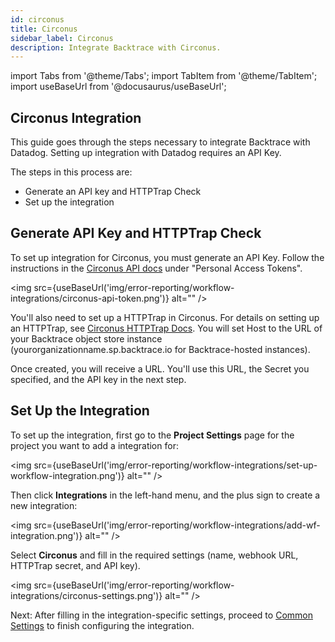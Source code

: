 ```yaml
---
id: circonus
title: Circonus
sidebar_label: Circonus
description: Integrate Backtrace with Circonus.
---
```

import Tabs from '@theme/Tabs';
import TabItem from '@theme/TabItem';
import useBaseUrl from '@docusaurus/useBaseUrl';

## Circonus Integration
This guide goes through the steps necessary to integrate Backtrace with Datadog. Setting up integration with Datadog requires an API Key.

The steps in this process are:
- Generate an API key and HTTPTrap Check
- Set up the integration

## Generate API Key and HTTPTrap Check
To set up integration for Circonus, you must generate an API Key. Follow the instructions in the [Circonus API docs](https://docs.circonus.com/circonus/integrations/api/api-guide/#/) under "Personal Access Tokens".

<img src={useBaseUrl('img/error-reporting/workflow-integrations/circonus-api-token.png')} alt="" />

You'll also need to set up a HTTPTrap in Circonus. For details on setting up an HTTPTrap, see [Circonus HTTPTrap Docs](https://docs.circonus.com/circonus/integrations/library/json-push-httptrap/). You will set Host to the URL of your Backtrace object store instance (yourorganizationname.sp.backtrace.io for Backtrace-hosted instances).

Once created, you will receive a URL. You'll use this URL, the Secret you specified, and the API key in the next step.

## Set Up the Integration
To set up the integration, first go to the **Project Settings** page for the project you want to add a integration for:

<img src={useBaseUrl('img/error-reporting/workflow-integrations/set-up-workflow-integration.png')} alt="" />

Then click **Integrations** in the left-hand menu, and the plus sign to create a new integration:

<img src={useBaseUrl('img/error-reporting/workflow-integrations/add-wf-integration.png')} alt="" />

Select **Circonus** and fill in the required settings (name, webhook URL, HTTPTrap secret, and API key).

<img src={useBaseUrl('img/error-reporting/workflow-integrations/circonus-settings.png')} alt="" />

Next: After filling in the integration-specific settings, proceed to [Common Settings](/error-reporting/workflow-integrations/common-settings) to finish configuring the integration.
